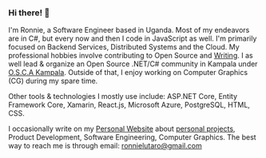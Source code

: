 ### Hi there! 👋
I'm Ronnie, a Software Engineer based in Uganda. Most of my endeavors are in C#, but every now and then I code in JavaScript as well. I'm primarily focused on Backend Services, Distributed Systems and the Cloud. My professional hobbies involve contributing to Open Source and [Writing](https://ronnielutaro.github.io/blog). I as well lead & organize an Open Source .NET/C# community in Kampala under [O.S.C.A Kampala](https://github.com/OSCA-Kampala-Chapter). Outside of that, I enjoy working on Computer Graphics (CG) during my spare time.

Other tools & technologies I mostly use include: ASP.NET Core, Entity Framework Core, Xamarin, React.js, Microsoft Azure, PostgreSQL, HTML, CSS.

I occasionally write on my [Personal Website](https://ronnielutalo.github.io/) about [personal projects](https://ronnielutalo.github.io/projects/), Product Development, Software Engineering, Computer Graphics. The best way to reach me is through email: ronnielutaro@gmail.com

